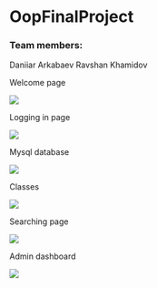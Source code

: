 # OopFinalProject
### Team members:
Daniiar Arkabaev
Ravshan Khamidov


Welcome page

![](https://user-images.githubusercontent.com/49878695/102628966-b8f4e100-4174-11eb-9e0e-e9c738505162.PNG)


Logging in page

![](https://user-images.githubusercontent.com/49878695/102628971-ba260e00-4174-11eb-82b5-a45988480d09.PNG)


Mysql database

![](https://user-images.githubusercontent.com/49878695/102628972-babea480-4174-11eb-9691-fa1285f9b5c1.PNG)


Classes

![](https://user-images.githubusercontent.com/49878695/102628973-babea480-4174-11eb-8c7d-5b3d4d9663c8.PNG)


Searching page

![](https://user-images.githubusercontent.com/49878695/102628974-bb573b00-4174-11eb-9dcd-303b6510f113.PNG)


Admin dashboard

![](https://user-images.githubusercontent.com/49878695/102628976-bb573b00-4174-11eb-97fc-c54736571670.PNG)
